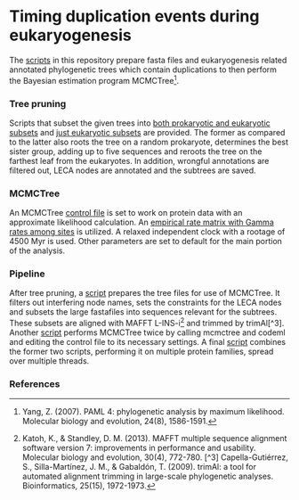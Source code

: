 # Timing duplication events during eukaryogenesis
The [scripts](scripts) in this repository prepare fasta files and eukaryogenesis related annotated phylogenetic trees which contain duplications to then perform the Bayesian estimation program MCMCTree[^1].
### Tree pruning
Scripts that subset the given trees into [both prokaryotic and eukaryotic subsets](scripts/create_subtrees_prok_euk.ipynb) and [just eukaryotic subsets](scripts/create_subtrees_euk_only.ipynb) are provided. The former as compared to the latter also roots the tree on a random prokaryote, determines the best sister group, adding up to five sequences and reroots the tree on the farthest leaf from the eukaryotes. In addition, wrongful annotations are filtered out, LECA nodes are annotated and the subtrees are saved.
### MCMCTree
An MCMCTree [control file](MCMCTree.ctl) is set to work on protein data with an approximate likelihood calculation. An [empirical rate matrix with Gamma rates among sites](wag.dat) is utilized. A relaxed independent clock with a rootage of 4500 Myr is used. Other parameters are set to default for the main portion of the analysis.
### Pipeline
After tree pruning, a [script](scripts/prep.sh) prepares the tree files for use of MCMCTree. It filters out interfering node names, sets the constraints for the LECA nodes and subsets the large fastafiles into sequences relevant for the subtrees. These subsets are aligned with MAFFT L-INS-i[^2] and trimmed by trimAl[^3].
Another [script](scripts/run_MCMCTree.sh) performs MCMCTree twice by calling mcmctree and codeml and editing the control file to its necessary settings. 
A final [script](scripts/run_MCMCTree.py) combines the former two scripts, performing it on multiple protein families, spread over multiple threads.
### References
[^1]: Yang, Z. (2007). PAML 4: phylogenetic analysis by maximum likelihood. Molecular biology and evolution, 24(8), 1586-1591.
[^2]: Katoh, K., & Standley, D. M. (2013). MAFFT multiple sequence alignment software version 7: improvements in performance and usability. Molecular biology and evolution, 30(4), 772-780.
[^3] Capella-Gutiérrez, S., Silla-Martínez, J. M., & Gabaldón, T. (2009). trimAl: a tool for automated alignment trimming in large-scale phylogenetic analyses. Bioinformatics, 25(15), 1972-1973.
